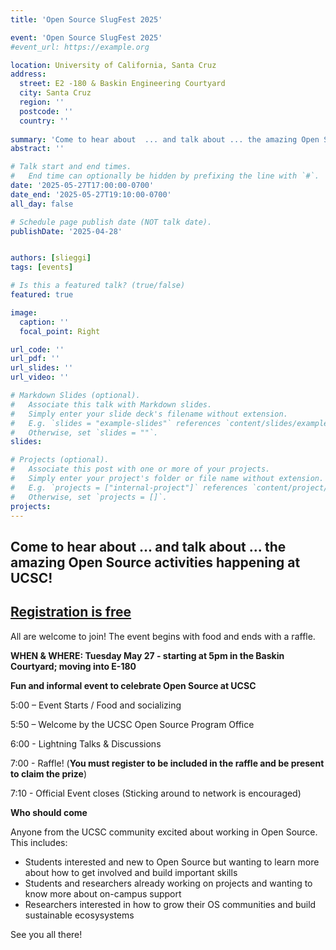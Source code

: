 ```yaml
---
title: 'Open Source SlugFest 2025'

event: 'Open Source SlugFest 2025'
#event_url: https://example.org

location: University of California, Santa Cruz
address:
  street: E2 -180 & Baskin Engineering Courtyard
  city: Santa Cruz
  region: ''
  postcode: ''
  country: ''
 
summary: 'Come to hear about  ... and talk about ... the amazing Open Source activities happening on campus.'
abstract: ''

# Talk start and end times.
#   End time can optionally be hidden by prefixing the line with `#`.
date: '2025-05-27T17:00:00-0700'
date_end: '2025-05-27T19:10:00-0700'
all_day: false

# Schedule page publish date (NOT talk date).
publishDate: '2025-04-28'


authors: [slieggi]
tags: [events]

# Is this a featured talk? (true/false)
featured: true

image:
  caption: ''
  focal_point: Right

url_code: ''
url_pdf: ''
url_slides: ''
url_video: ''

# Markdown Slides (optional).
#   Associate this talk with Markdown slides.
#   Simply enter your slide deck's filename without extension.
#   E.g. `slides = "example-slides"` references `content/slides/example-slides.md`.
#   Otherwise, set `slides = ""`.
slides:

# Projects (optional).
#   Associate this post with one or more of your projects.
#   Simply enter your project's folder or file name without extension.
#   E.g. `projects = ["internal-project"]` references `content/project/deep-learning/index.md`.
#   Otherwise, set `projects = []`.
projects:
---
```




## Come to hear about  ... and talk about ... the amazing Open Source activities happening at UCSC!


## [Registration is free](https://docs.google.com/forms/d/e/1FAIpQLSdKIFuSBevxAKfhq-Khf8TtrMkB7z-Rv1C7onJQUkkkBdUpPA/viewform?usp=header)

All are welcome to join! The event begins with food and ends with a raffle.

**WHEN & WHERE: Tuesday May 27 - starting at 5pm in the Baskin Courtyard; moving into E-180**



**Fun and informal event to celebrate Open Source at UCSC**

5:00 – Event Starts / Food and socializing

5:50 – Welcome by the UCSC Open Source Program Office

6:00 - Lightning Talks & Discussions 

7:00 - Raffle! (**You must register to be included in the raffle and be present to claim the prize**)

7:10 - Official Event closes (Sticking around to network is encouraged)



**Who should come**

Anyone from the UCSC community excited about working in Open Source. This includes:
- Students interested and new to Open Source but wanting to learn more about how to get involved and build important skills
- Students and researchers already working on projects and wanting to know more about on-campus support
- Researchers interested in how to grow their OS communities and build sustainable ecosysystems

See you all there! 



